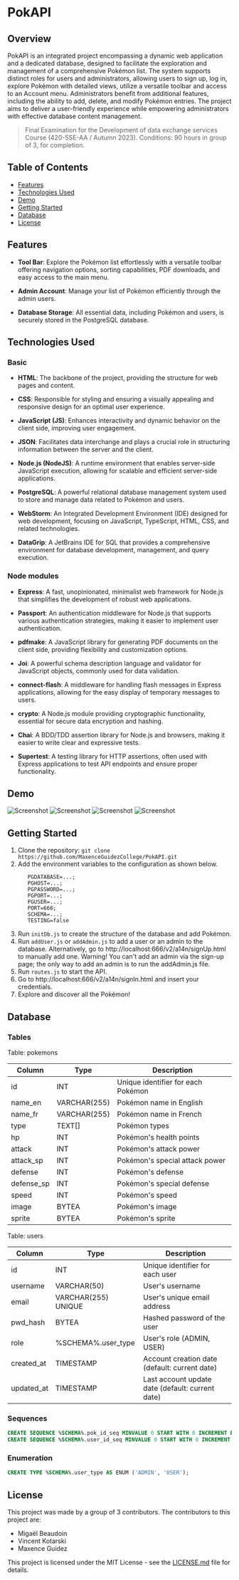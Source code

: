 # PokAPI

## Overview
PokAPI is an integrated project encompassing a dynamic web application and a dedicated database, designed to facilitate the exploration and management of a comprehensive Pokémon list. The system supports distinct roles for users and administrators, allowing users to sign up, log in, explore Pokémon with detailed views, utilize a versatile toolbar and access to an Account menu. Administrators benefit from additional features, including the ability to add, delete, and modify Pokémon entries. The project aims to deliver a user-friendly experience while empowering administrators with effective database content management.
> Final Examination for the Development of data exchange services Course (420-5SE-AA / Autumn 2023). Conditions: 90 hours in group of 3, for completion.

## Table of Contents
- [Features](#features)
- [Technologies Used](#technologies-used)
- [Demo](#demo)
- [Getting Started](#getting-started)
- [Database](#database)
- [License](#license)

## Features

- **Tool Bar**: Explore the Pokémon list effortlessly with a versatile toolbar offering navigation options, sorting capabilities, PDF downloads, and easy access to the main menu.

- **Admin Account**: Manage your list of Pokémon efficiently through the admin users.

- **Database Storage**: All essential data, including Pokémon and users, is securely stored in the PostgreSQL database.

## Technologies Used

### Basic

- **HTML**: The backbone of the project, providing the structure for web pages and content.

- **CSS**: Responsible for styling and ensuring a visually appealing and responsive design for an optimal user experience.

- **JavaScript (JS)**: Enhances interactivity and dynamic behavior on the client side, improving user engagement.

- **JSON**: Facilitates data interchange and plays a crucial role in structuring information between the server and the client.

- **Node.js (NodeJS)**: A runtime environment that enables server-side JavaScript execution, allowing for scalable and efficient server-side applications.


- **PostgreSQL**: A powerful relational database management system used to store and manage data related to Pokémon and users.


- **WebStorm**: An Integrated Development Environment (IDE) designed for web development, focusing on JavaScript, TypeScript, HTML, CSS, and related technologies.

- **DataGrip**: A JetBrains IDE for SQL that provides a comprehensive environment for database development, management, and query execution.

### Node modules

- **Express**: A fast, unopinionated, minimalist web framework for Node.js that simplifies the development of robust web applications.

- **Passport**: An authentication middleware for Node.js that supports various authentication strategies, making it easier to implement user authentication.

- **pdfmake**: A JavaScript library for generating PDF documents on the client side, providing flexibility and customization options.

- **Joi**: A powerful schema description language and validator for JavaScript objects, commonly used for data validation.

- **connect-flash**: A middleware for handling flash messages in Express applications, allowing for the easy display of temporary messages to users.

- **crypto**: A Node.js module providing cryptographic functionality, essential for secure data encryption and hashing.

- **Chai**: A BDD/TDD assertion library for Node.js and browsers, making it easier to write clear and expressive tests.

- **Supertest**: A testing library for HTTP assertions, often used with Express applications to test API endpoints and ensure proper functionality.

## Demo
![Screenshot](docs/images/screenshot_2024-01-12_1.png)
![Screenshot](docs/images/screenshot_2024-01-12_2.png)
![Screenshot](docs/images/screenshot_2024-01-12_3.png)
![Screenshot](docs/images/screenshot_2024-01-12_4.png)

## Getting Started

1. Clone the repository: `git clone https://github.com/MaxenceGuidezCollege/PokAPI.git`
2. Add the environment variables to the configuration as shown below.
    ```
       PGDATABASE=...;
       PGHOST=...;
       PGPASSWORD=...;
       PGPORT=...;
       PGUSER=...;
       PORT=666;
       SCHEMA=...;
       TESTING=false
    ```
3. Run `initDb.js` to create the structure of the database and add Pokémon.
4. Run `addUser.js` or `addAdmin.js`  to add a user or an admin to the database. Alternatively, go to http://localhost:666/v2/a14n/signUp.html to manually add one. Warning! You can't add an admin via the sign-up page; the only way to add an admin is to run the addAdmin.js file.
5. Run `routes.js` to start the API.
6. Go to http://localhost:666/v2/a14n/signIn.html and insert your credentials.
7. Explore and discover all the Pokémon!

## Database

### Tables

Table: pokemons

| Column      | Type           | Description                                   |
|-------------|----------------|-----------------------------------------------|
| id          | INT            | Unique identifier for each Pokémon            |
| name_en     | VARCHAR(255)   | Pokémon name in English                       |
| name_fr     | VARCHAR(255)   | Pokémon name in French                        |
| type        | TEXT[]         | Pokémon types                                 |
| hp          | INT            | Pokémon's health points                       |
| attack      | INT            | Pokémon's attack power                        |
| attack_sp   | INT            | Pokémon's special attack power                |
| defense     | INT            | Pokémon's defense                             |
| defense_sp  | INT            | Pokémon's special defense                     |
| speed       | INT            | Pokémon's speed                               |
| image       | BYTEA          | Pokémon's image                               |
| sprite      | BYTEA          | Pokémon's sprite                              |

Table: users

| Column     | Type                | Description                                      |
|------------|---------------------|--------------------------------------------------|
| id         | INT                 | Unique identifier for each user                  |
| username   | VARCHAR(50)         | User's username                                  |
| email      | VARCHAR(255) UNIQUE | User's unique email address                      |
| pwd_hash   | BYTEA               | Hashed password of the user                      |
| role       | %SCHEMA%.user_type  | User's role (ADMIN, USER)                        |
| created_at | TIMESTAMP           | Account creation date (default: current date)    |
| updated_at | TIMESTAMP           | Last account update date (default: current date) |

### Sequences

```sql
CREATE SEQUENCE %SCHEMA%.pok_id_seq MINVALUE 0 START WITH 0 INCREMENT BY 1;
CREATE SEQUENCE %SCHEMA%.user_id_seq MINVALUE 0 START WITH 0 INCREMENT BY 1;
```
### Enumeration

```sql
CREATE TYPE %SCHEMA%.user_type AS ENUM ('ADMIN', 'USER');
```

## License

This project was made by a group of 3 contributors. The contributors to this project are:

- Migaël Beaudoin
- Vincent Kotarski
- Maxence Guidez

This project is licensed under the MIT License - see the [LICENSE.md](LICENSE.md) file for details.